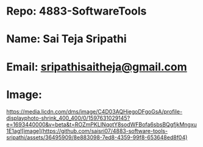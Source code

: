 # Repo: 4883-SoftwareTools

# Name: Sai Teja Sripathi

# Email: sripathisaitheja@gmail.com

# Image:

https://media.licdn.com/dms/image/C4D03AQHiegoDFgoGsA/profile-displayphoto-shrink_400_400/0/1597631029145?e=1693440000&v=beta&t=ROZmPKLINqotY8sodWFBofa6sbsBQgfjkMngxu1E1ag![image](https://github.com/saisri07/4883-software-tools-sripathi/assets/36495909/8e883098-7ed8-4359-99f8-653648ed8f04)
